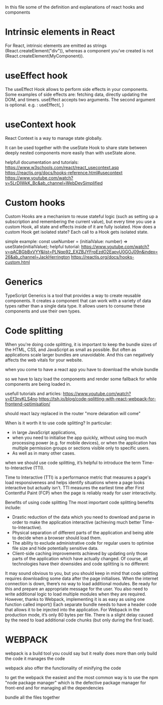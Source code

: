 In this file some of the definition and explanations of react hooks and components 

# Intrinsic elements in React
For React, intrinsic elements are emitted as strings (React.createElement("div")), whereas a component you’ve created is not (React.createElement(MyComponent)).

# useEffect hook 
The useEffect Hook allows to perform side effects in your components.
Some examples of side effects are: fetching data, directly updating the DOM, and timers.
useEffect accepts two arguments. The second argument is optional.
e.g. : useEffect(<function>, <dependency>)


# useContext hook
React Context is a way to manage state globally.

It can be used together with the useState Hook to share state between deeply nested components more easily than with useState alone.

helpfull documentation and tutorials:
https://www.w3schools.com/react/react_usecontext.asp
https://reactjs.org/docs/hooks-reference.html#usecontext
https://www.youtube.com/watch?v=5LrDIWkK_Bc&ab_channel=WebDevSimplified

# Custom hooks
Custom Hooks are a mechanism to reuse stateful logic (such as setting up a subscription and remembering the current value), but every time you use a custom Hook, all state and effects inside of it are fully isolated. How does a custom Hook get isolated state? Each call to a Hook gets isolated state.

simple example:
const useNumber = (initialValue: number) => useState<number>(initialValue);
helpful tutorial: 
https://www.youtube.com/watch?v=qACBGbBxVYY&list=PLNqp92_EXZBJYFrpEzdO2EapvU0GOJ09n&index=26&ab_channel=JackHerrington
https://reactjs.org/docs/hooks-custom.html

# Generics
TypeScript Generics is a tool that provides a way to create reusable components. It creates a component that can work with a variety of data types rather than a single data type. It allows users to consume these components and use their own types.

# Code splitting 

When you're doing code splitting, it is important to keep the bundle sizes of the HTML, CSS, and JavaScript as small as possible. But often as applications scale larger bundles are unavoidable. And this can negatively affects the web vitals for your website.

when you come to have a react app you have to download the whole bundle 

so we have to lazy load the components and render some fallback for while components are being loaded in.

usefull tutorials and articles:
https://www.youtube.com/watch?v=Ef3nvKLS4no
https://tsh.io/blog/code-splitting-with-react-webpack-for-frontend-optimisation/


should react lazy replaced in the router "more delaration will come"

When is it worth it to use code splitting? In particular:

- in large JavaScript applications,
- when you need to initialise the app quickly, without using too much processing power (e.g. for mobile devices), or when the application has multiple permission groups or sections visible only to specific users.
- As well as in many other cases.

when we should use code splitting, it’s helpful to introduce the term Time-to-Interactive (TTI).

Time to Interactive (TTI) is a performance metric that measures a page's load responsiveness and helps identify situations where a page looks interactive but actually isn't. TTI measures the earliest time after First Contentful Paint (FCP) when the page is reliably ready for user interactivity.

Benefits of using code splitting
The most important code splitting benefits include:

- Drastic reduction of the data which you need to download and parse in order to make the application interactive (achieving much better Time-to-Interactive).
- Physical separation of different parts of the application and being able to decide when a browser should load them.
- The ability to exclude administrative code for regular users to optimise file size and hide potentially sensitive data.
- Client-side caching improvements achieved by updating only those parts of the application which have actually changed.
Of course, all technologies have their downsides and code splitting is no different:

It may sound obvious to you, but you should keep in mind that code splitting requires downloading some data after the page initialises. When the internet connection is down, there’s no way to load additional modules. Be ready for this and prepare an appropriate message for the user.
You also need to write additional logic to load multiple modules when they are required. However, thanks to Webpack, implementing it is as easy as using one function called import()
Each separate bundle needs to have a header code that allows it to be injected into the application. For Webpack in the production mode, it’s only 80 bytes per file.
There is a slight delay caused by the need to load additional code chunks (but only during the first load).

# WEBPACK
webpack is a build tool you could say but it really does more than only build the code it manages the code

webpack also offer the functionality of minifying the code

to get the webpack the easiest and the most common way is to use the npm "node package manager" which is the defective package manager for front-end and for managing all the dependencies 

bundle all the files together 